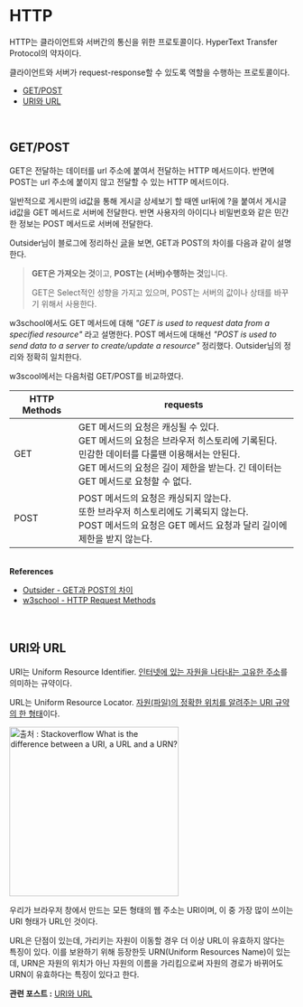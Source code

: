 # HTTP

HTTP는 클라이언트와 서버간의 통신을 위한 프로토콜이다. HyperText Transfer Protocol의 약자이다.

클라이언트와 서버가 request-response할 수 있도록 역할을 수행하는 프로토콜이다.

- [GET/POST](#getpost)
- [URI와 URL](#uri-url)

<br>

## <a name="getpost"></a>GET/POST

GET은 전달하는 데이터를 url 주소에 붙여서 전달하는 HTTP 메서드이다. 반면에 POST는 url 주소에 붙이지 않고 전달할 수 있는 HTTP 메서드이다.

일반적으로 게시판의 id값을 통해 게시글 상세보기 할 때엔 url뒤에 ?을 붙여서 게시글 id값을 GET 메서드로 서버에 전달한다. 반면 사용자의 아이디나 비밀번호와 같은 민간한 정보는 POST 메서드로 서버에 전달한다.

Outsider님이 블로그에 정리하신 <a href="https://blog.outsider.ne.kr/312" target="_blank">글</a>을 보면, GET과 POST의 차이를 다음과 같이 설명한다.

> **GET은 가져오는 것**이고, **POST는 (서버)수행하는 것**입니다.
>
> GET은 Select적인 성향을 가지고 있으며, POST는 서버의 값이나 상태를 바꾸기 위해서 사용한다.

w3school에서도 GET 메서드에 대해 *"GET is used to request data from a specified resource"* 라고 설명한다. POST 메서드에 대해선 *"POST is used to send data to a server to create/update a resource"* 정리했다. Outsider님의 정리와 정확히 일치한다.



w3scool에서는 다음처럼 GET/POST를 비교하였다.

| HTTP Methods | requests                                                     |
| ------------ | ------------------------------------------------------------ |
| GET          | GET 메서드의 요청은 캐싱될 수 있다.<br />GET 메서드의 요청은 브라우저 히스토리에 기록된다.<br />민감한 데이터를 다룰땐 이용해서는 안된다.<br />GET 메서드의 요청은 길이 제한을 받는다. 긴 데이터는 GET 메서드로 요청할 수 없다. |
| POST         | POST 메서드의 요청은 캐싱되지 않는다.<br />또한 브라우저 히스토리에도 기록되지 않는다.<br />POST 메서드의 요청은 GET 메서드 요청과 달리 길이에 제한을 받지 않는다. |

<br>**References**

- [Outsider - GET과 POST의 차이](https://blog.outsider.ne.kr/312)
- [w3school - HTTP Request Methods](https://www.w3schools.com/tags/ref_httpmethods.asp)

<br>

## <a name="uri-url"></a>URI와 URL

URI는 Uniform Resource Identifier. <u>인터넷에 있는 자원을 나타내는 고유한 주소</u>를 의미하는 규약이다.

URL는 Uniform Resource Locator. <u>자원(파일)의 정확한 위치를 알려주는 URI 규약의 한 형태</u>이다.

<img src="https://i.stack.imgur.com/FbaKm.png" alt="출처 : Stackoverflow What is the difference between a URI, a URL and a URN?" width="300px" />

<br>

우리가 브라우저 창에서 만드는 모든 형태의 웹 주소는 URI이며, 이 중 가장 많이 쓰이는 URI 형태가 URL인 것이다.

URL은 단점이 있는데, 가리키는 자원이 이동할 경우 더 이상 URL이 유효하지 않다는 특징이 있다. 이를 보완하기 위해 등장한듯 URN(Uniform Resources Name)이 있는데, URN은 자원의 위치가 아닌 자원의 이름을 가리킴으로써 자원의 경로가 바뀌어도 URN이 유효하다는 특징이 있다고 한다.

**관련 포스트 :** [URI와 URL](https://youngjinmo.github.io/2019/11/http-uri-url)

<br>